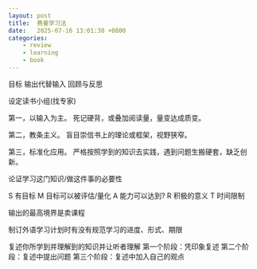 ```yaml
---
layout: post
title:  费曼学习法
date:   2025-07-16 13:01:30 +0800
categories: 
    - review
    - learning
    - book
---
```

目标 输出代替输入 回顾与反思

设定读书小组(找专家)

第一，以输入为主。
死记硬背，或叠加阅读量，量变达成质变。

第二，教条主义。
盲目崇信书上的理论或框架，视野狭窄。

第三，标准化应用。
严格按照学到的知识去实践，遇到问题生搬硬套，缺乏创新。

论证学习这门知识/做这件事的必要性

S 有目标
M 目标可以被评估/量化
A 能力可以达到?
R 积极的意义
T 时间限制

输出的最高境界是卖课程

制订外语学习计划时有没有规范学习的进度、形式、期限

复述你所学到并理解到的知识并让听者理解
第一个阶段：凭印象复述
第二个阶段：复述中提出问题
第三个阶段：复述中加入自己的观点